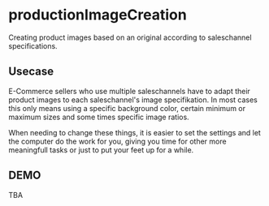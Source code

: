 # productionImageCreation

Creating product images based on an original according to saleschannel specifications.

## Usecase

E-Commerce sellers who use multiple saleschannels have to adapt their product images to each saleschannel's image specifikation.
In most cases this only means using a specific background color, certain minimum or maximum sizes and some times specific image ratios.

When needing to change these things, it is easier to set the settings and let the computer do the work for you, giving you time for other more meaningfull tasks or just to put your feet up for a while.

## DEMO
TBA
